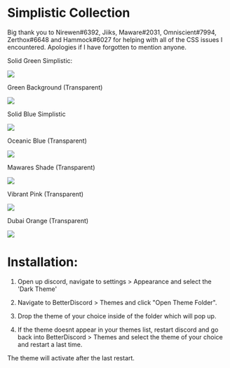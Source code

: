 # Simplistic Collection

Big thank you to Nirewen#6392, Jiiks, Maware#2031, Omniscient#7994, Zerthox#6648 and Hammock#6027 for helping with all of the CSS issues I encountered. Apologies if I have forgotten to mention anyone.


Solid Green Simplistic:

<img src="https://i.imgur.com/ibz3hRh.png"/>

Green Background (Transparent)

<img src="https://i.imgur.com/exNKYgU.png"/>

Solid Blue Simplistic

<img src="https://i.imgur.com/WSvxIeZ.png"/>

Oceanic Blue (Transparent)

<img src="https://i.imgur.com/ajqDEoo.png"/>

Mawares Shade (Transparent)

<img src="https://i.imgur.com/sFxJ0D0.png"/>

Vibrant Pink (Transparent)

<img src="https://i.imgur.com/Ac3266Q.png"/>

Dubai Orange (Transparent)

<img src="https://i.imgur.com/lsp3ajP.png"/>




# Installation:

1. Open up discord, navigate to settings > Appearance and select the 'Dark Theme'

2. Navigate to BetterDiscord > Themes and click "Open Theme Folder".

2. Drop the theme of your choice inside of the folder which will pop up.

3. If the theme doesnt appear in your themes list, restart discord and go back into BetterDiscord > Themes and select the theme of your choice and restart a last time.

The theme will activate after the last restart.


